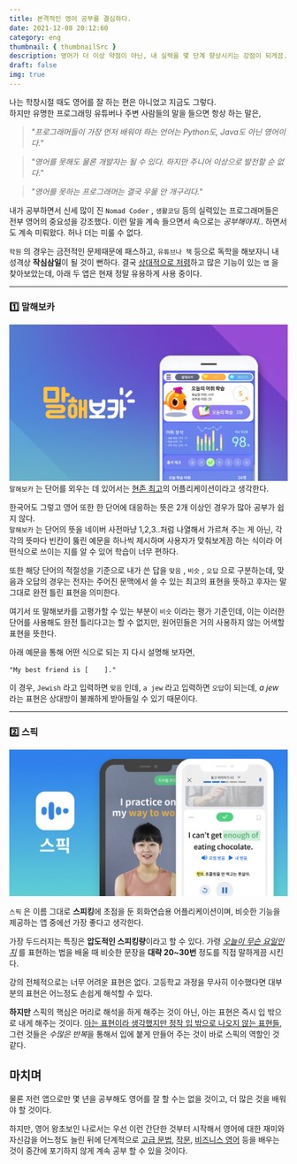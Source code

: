 ```yaml
---
title: 본격적인 영어 공부를 결심하다.
date: 2021-12-08 20:12:60
category: eng
thumbnail: { thumbnailSrc }
description: 영어가 더 이상 약점이 아닌, 내 실력을 몇 단계 향상시키는 강점이 되게끔...
draft: false
img: true
---
```


나는 학창시절 때도 영어를 잘 하는 편은 아니었고 지금도 그렇다.  
하지만 유명한 프로그래밍 유튜버나 주변 사람들의 말을 들으면 항상 하는 말은,

> _"프로그래머들이 가장 먼저 배워야 하는 언어는 Python도, Java도 아닌 영어이다."_

> _"영어를 못해도 물론 개발자는 될 수 있다. 하지만 주니어 이상으로 발전할 순 없다."_

> _"영어를 못하는 프로그래머는 결국 우물 안 개구리다."_

내가 공부하면서 신세 많이 진 `Nomad Coder` , `생활코딩` 등의 실력있는 프로그래머들은 전부 영어의 중요성을 강조했다. 이런 말을 계속 들으면서 속으로는 _공부해야지.._ 하면서도 계속 미뤄왔다. 허나 더는 미룰 수 없다.

`학원` 의 경우는 금전적인 문제때문에 패스하고, `유튜브나 책` 등으로 독학을 해보자니 내 성격상 **작심삼일**이 될 것이 뻔하다. 결국 <u>상대적으로 저렴</u>하고 많은 기능이 있는 `앱` 을 찾아보았는데, 아래 두 앱은 현재 정말 유용하게 사용 중이다.

---

### 1️⃣ 말해보카

![MalhaeVoca](./img/malhaevoca.png)  
`말해보카` 는 단어를 외우는 데 있어서는 <u>현존 최고</u>의 어플리케이션이라고 생각한다.

한국어도 그렇고 영어 또한 한 단어에 대응하는 뜻은 2개 이상인 경우가 많아 공부가 쉽지 않다.  
`말해보카` 는 단어의 뜻을 네이버 사전마냥 1,2,3..처럼 나열해서 가르쳐 주는 게 아닌, 각각의 뜻마다 빈칸이 뚫린 예문을 하나씩 제시하며 사용자가 맞춰보게끔 하는 식이라 어떤식으로 쓰이는 지를 알 수 있어 학습이 너무 편하다.

또한 해당 단어의 적절성을 기준으로 내가 쓴 답을 `맞음` , `비슷` , `오답` 으로 구분하는데, 맞음과 오답의 경우는 전자는 주어진 문맥에서 쓸 수 있는 최고의 표현을 뜻하고 후자는 말 그대로 완전 틀린 표현을 의미한다.

여기서 또 말해보카를 고평가할 수 있는 부분이 `비슷` 이라는 평가 기준인데, 이는 이러한 단어를 사용해도 완전 틀리다고는 할 수 없지만, 원어민들은 거의 사용하지 않는 어색할 표현을 뜻한다.

아래 예문을 통해 어떤 식으로 되는 지 다시 설명해 보자면,

```
"My best friend is [    ]."
```

이 경우, `Jewish` 라고 입력하면 `맞음` 인데, `a jew` 라고 입력하면 `오답`이 되는데, _a jew_ 라는 표현은 상대방이 불쾌하게 받아들일 수 있기 때문이다.

---

### 2️⃣ 스픽

![speak](./img/speak.jpeg)

`스픽` 은 이름 그대로 **스피킹**에 초점을 둔 회화연습용 어플리케이션이며, 비슷한 기능을 제공하는 앱 중에선 가장 좋다고 생각한다.

가장 두드러지는 특징은 **압도적인 스피킹량**이라고 할 수 있다. 가령 _<u>오늘이 무슨 요일인지</u>_ 를 표현하는 법을 배울 때 비슷한 문장을 **대략 20~30번** 정도를 직접 말하게끔 시킨다.

<!-- 한국식 영어 교육을 꾸준히 받아온 나로서는 독해를 할 때는 분명 아는 표현이 많지만 정작 그 표현을 사용하려면 잘 나오지 않는 경우가 태반이다. -->

강의 전체적으로는 너무 어려운 표현은 없다. 고등학교 과정을 무사히 이수했다면 대부분의 표현은 어느정도 손쉽게 해석할 수 있다.

**하지만** 스픽의 핵심은 머리로 해석을 하게 해주는 것이 아닌, 아는 표현은 즉시 입 밖으로 내게 해주는 것이다. <u>아는 표현이라 생각했지만 정작 입 밖으로 나오지 않는 표현들</u>, 그런 것들은 *수많은 반복*을 통해서 입에 붙게 만들어 주는 것이 바로 스픽의 역할인 것 같다.

## 마치며

물론 저런 앱으로만 몇 년을 공부해도 영어를 잘 할 수는 없을 것이고, 더 많은 것을 배워야 할 것이다.

하지만, 영어 왕초보인 나로서는 우선 이런 간단한 것부터 시작해서 영어에 대한 재미와 자신감을 어느정도 늘린 뒤에 단계적으로 <u>고급 문법</u>, <u>작문</u>, <u>비즈니스 영어</u> 등을 배우는 것이 중간에 포기하지 않게 계속 공부 할 수 있을 것이다.
